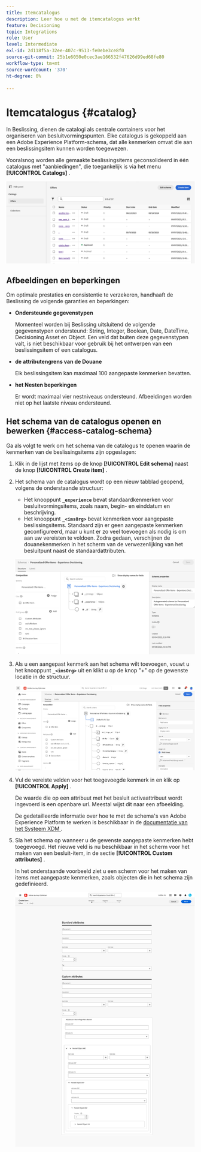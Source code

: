 ```yaml
---
title: Itemcatalogus
description: Leer hoe u met de itemcatalogus werkt
feature: Decisioning
topic: Integrations
role: User
level: Intermediate
exl-id: 2d118f5a-32ee-407c-9513-fe0ebe3ce8f0
source-git-commit: 25b1e6050e0cec3ae166532f47626d99ed68fe80
workflow-type: tm+mt
source-wordcount: '370'
ht-degree: 0%

---
```


# Itemcatalogus {#catalog}

In Beslissing, dienen de catalogi als centrale containers voor het organiseren van besluitvormingspunten. Elke catalogus is gekoppeld aan een Adobe Experience Platform-schema, dat alle kenmerken omvat die aan een beslissingsitem kunnen worden toegewezen.

Vooralsnog worden alle gemaakte beslissingsitems geconsolideerd in één catalogus met &quot;aanbiedingen&quot;, die toegankelijk is via het menu **[!UICONTROL Catalogs]** .

![](assets/catalogs-list.png)

## Afbeeldingen en beperkingen

Om optimale prestaties en consistentie te verzekeren, handhaaft de Beslissing de volgende garanties en beperkingen:

* **Ondersteunde gegevenstypen**

  Momenteel worden bij Beslissing uitsluitend de volgende gegevenstypen ondersteund: String, Integer, Boolean, Date, DateTime, Decisioning Asset en Object. Een veld dat buiten deze gegevenstypen valt, is niet beschikbaar voor gebruik bij het ontwerpen van een beslissingsitem of een catalogus.


* **de attributengrens van de Douane**

  Elk beslissingsitem kan maximaal 100 aangepaste kenmerken bevatten.

* **het Nesten beperkingen**

  Er wordt maximaal vier nestniveaus ondersteund. Afbeeldingen worden niet op het laatste niveau ondersteund.

## Het schema van de catalogus openen en bewerken {#access-catalog-schema}

Ga als volgt te werk om het schema van de catalogus te openen waarin de kenmerken van de beslissingsitems zijn opgeslagen:

1. Klik in de lijst met items op de knop **[!UICONTROL Edit schema]** naast de knop **[!UICONTROL Create item]** .

1. Het schema van de catalogus wordt op een nieuw tabblad geopend, volgens de onderstaande structuur:

   * Het knooppunt **`_experience`** bevat standaardkenmerken voor besluitvormingsitems, zoals naam, begin- en einddatum en beschrijving.
   * Het knooppunt **`_<imsOrg>`** bevat kenmerken voor aangepaste beslissingsitems. Standaard zijn er geen aangepaste kenmerken geconfigureerd, maar u kunt er zo veel toevoegen als nodig is om aan uw vereisten te voldoen. Zodra gedaan, verschijnen de douanekenmerken in het scherm van de verwezenlijking van het besluitpunt naast de standaardattributen.

   ![](assets/catalogs-schema.png)

1. Als u een aangepast kenmerk aan het schema wilt toevoegen, vouwt u het knooppunt **`_<imsOrg>`** uit en klikt u op de knop &quot;+&quot; op de gewenste locatie in de structuur.

   ![](assets/catalogs-add.png)

1. Vul de vereiste velden voor het toegevoegde kenmerk in en klik op **[!UICONTROL Apply]** .

   De waarde die op een attribuut met het besluit activaattribuut wordt ingevoerd is een openbare url. Meestal wijst dit naar een afbeelding.

   De gedetailleerde informatie over hoe te met de schema&#39;s van Adobe Experience Platform te werken is beschikbaar in de [ documentatie van het Systeem XDM ](https://experienceleague.adobe.com/docs/experience-platform/xdm/ui/overview.html?lang=nl-NL).

1. Sla het schema op wanneer u de gewenste aangepaste kenmerken hebt toegevoegd. Het nieuwe veld is nu beschikbaar in het scherm voor het maken van een besluit-item, in de sectie **[!UICONTROL Custom attributes]** .


   In het onderstaande voorbeeld ziet u een scherm voor het maken van items met aangepaste kenmerken, zoals objecten die in het schema zijn gedefinieerd.

   ![](assets/custom-attributes.png)

